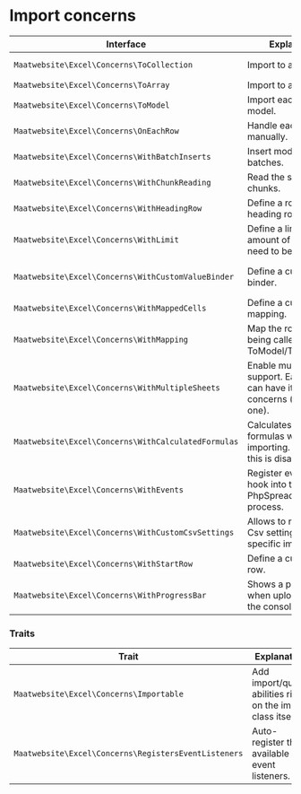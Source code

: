 # Import concerns

| Interface | Explanation | Documentation |
|---- |----|----|
|`Maatwebsite\Excel\Concerns\ToCollection`| Import to a collection. | [Importing to collections](/3.1/imports/collection.html) |
|`Maatwebsite\Excel\Concerns\ToArray`| Import to an array. | |
|`Maatwebsite\Excel\Concerns\ToModel`| Import each row to a model. | [Importing to models](/3.1/imports/model.html) |
|`Maatwebsite\Excel\Concerns\OnEachRow`| Handle each row manually. | |
|`Maatwebsite\Excel\Concerns\WithBatchInserts`| Insert models in batches. | [Batch inserts](/3.1/imports/batch-inserts.html) |
|`Maatwebsite\Excel\Concerns\WithChunkReading`| Read the sheet in chunks. | [Chunk reading](/3.1/imports/chunk-reading.html) |
|`Maatwebsite\Excel\Concerns\WithHeadingRow`| Define a row as heading row. | [Heading row](/3.1/imports/heading-row.html) |
|`Maatwebsite\Excel\Concerns\WithLimit`| Define a limit of the amount of rows that need to be imported. |
|`Maatwebsite\Excel\Concerns\WithCustomValueBinder`| Define a custom value binder. | [Custom Formatting Values](/3.1/imports/custom-formatting-values.html) |
|`Maatwebsite\Excel\Concerns\WithMappedCells`| Define a custom cell mapping. | [Mapped Cells](/3.1/imports/mapped-cells.html) |
|`Maatwebsite\Excel\Concerns\WithMapping`| Map the row before being called in ToModel/ToCollection. | |
|`Maatwebsite\Excel\Concerns\WithMultipleSheets`| Enable multi-sheet support. Each sheet can have its own concerns (except this one). | [Multiple Sheets](/3.1/imports/multiple-sheets.html) |
|`Maatwebsite\Excel\Concerns\WithCalculatedFormulas`| Calculates the formulas when importing. By default this is disabled. | |
|`Maatwebsite\Excel\Concerns\WithEvents`| Register events to hook into the PhpSpreadsheet process. | [Events](/3.1/imports/extending.html#events) |
|`Maatwebsite\Excel\Concerns\WithCustomCsvSettings`| Allows to run custom Csv settings for this specific importable. | |
|`Maatwebsite\Excel\Concerns\WithStartRow`| Define a custom start row. | |
|`Maatwebsite\Excel\Concerns\WithProgressBar`| Shows a progress bar when uploading via the console. | |

### Traits

| Trait | Explanation | Documentation |
|---- |----|----|
|`Maatwebsite\Excel\Concerns\Importable` | Add import/queue abilities right on the import class itself. | [Importables](/3.1/imports/importables.html) |
|`Maatwebsite\Excel\Concerns\RegistersEventListeners` | Auto-register the available event listeners. | [Auto register event listeners](/3.1/imports/extending.html#auto-register-event-listeners) |
